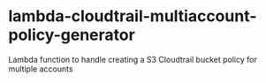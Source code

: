 # lambda-cloudtrail-multiaccount-policy-generator
Lambda function to handle creating a S3 Cloudtrail bucket policy for multiple accounts
